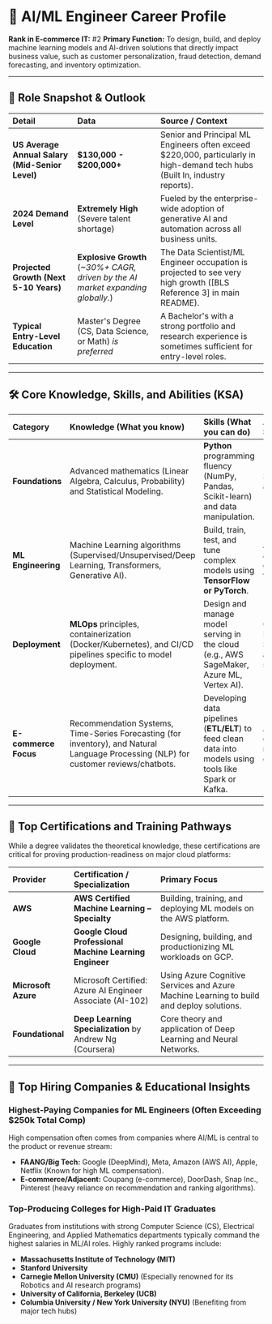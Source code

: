 # 🤖 AI/ML Engineer Career Profile

**Rank in E-commerce IT:** #2
**Primary Function:** To design, build, and deploy machine learning models and AI-driven solutions that directly impact business value, such as customer personalization, fraud detection, demand forecasting, and inventory optimization.

---

## 💼 Role Snapshot & Outlook

| Detail | Data | Source / Context |
| :--- | :--- | :--- |
| **US Average Annual Salary (Mid-Senior Level)** | **$130,000 - $200,000+** | Senior and Principal ML Engineers often exceed $220,000, particularly in high-demand tech hubs (Built In, industry reports). |
| **2024 Demand Level** | **Extremely High** (Severe talent shortage) | Fueled by the enterprise-wide adoption of generative AI and automation across all business units. |
| **Projected Growth (Next 5-10 Years)** | **Explosive Growth** (*~30%+ CAGR, driven by the AI market expanding globally.*) | The Data Scientist/ML Engineer occupation is projected to see very high growth ([BLS Reference 3] in main README). |
| **Typical Entry-Level Education** | Master's Degree (CS, Data Science, or Math) *is preferred* | A Bachelor's with a strong portfolio and research experience is sometimes sufficient for entry-level roles. |

---

## 🛠️ Core Knowledge, Skills, and Abilities (KSA)

| Category | Knowledge (What you know) | Skills (What you can do) | Abilities (Soft Skills/Competencies) |
| :--- | :--- | :--- | :--- |
| **Foundations** | Advanced mathematics (Linear Algebra, Calculus, Probability) and Statistical Modeling. | **Python** programming fluency (NumPy, Pandas, Scikit-learn) and data manipulation. | Strong research and analytical rigor. |
| **ML Engineering** | Machine Learning algorithms (Supervised/Unsupervised/Deep Learning, Transformers, Generative AI). | Build, train, test, and tune complex models using **TensorFlow or PyTorch**. | Ability to translate ambiguous business goals into testable, technical hypotheses. |
| **Deployment** | **MLOps** principles, containerization (Docker/Kubernetes), and CI/CD pipelines specific to model deployment. | Design and manage model serving in the cloud (e.g., AWS SageMaker, Azure ML, Vertex AI). | Collaboration with Data Scientists, Software Developers, and Business stakeholders. |
| **E-commerce Focus** | Recommendation Systems, Time-Series Forecasting (for inventory), and Natural Language Processing (NLP) for customer reviews/chatbots. | Developing data pipelines (**ETL/ELT**) to feed clean data into models using tools like Spark or Kafka. | Attention to detail in data cleaning and model monitoring for drift and bias. |

---

## 🏅 Top Certifications and Training Pathways

While a degree validates the theoretical knowledge, these certifications are critical for proving production-readiness on major cloud platforms:

| Provider | Certification / Specialization | Primary Focus |
| :--- | :--- | :--- |
| **AWS** | **AWS Certified Machine Learning – Specialty** | Building, training, and deploying ML models on the AWS platform. |
| **Google Cloud** | **Google Cloud Professional Machine Learning Engineer** | Designing, building, and productionizing ML workloads on GCP. |
| **Microsoft Azure** | Microsoft Certified: Azure AI Engineer Associate (AI-102) | Using Azure Cognitive Services and Azure Machine Learning to build and deploy solutions. |
| **Foundational** | **Deep Learning Specialization** by Andrew Ng (Coursera) | Core theory and application of Deep Learning and Neural Networks. |

---

## 🏢 Top Hiring Companies & Educational Insights

### Highest-Paying Companies for ML Engineers (Often Exceeding $250k Total Comp)

High compensation often comes from companies where AI/ML is central to the product or revenue stream:

* **FAANG/Big Tech:** Google (DeepMind), Meta, Amazon (AWS AI), Apple, Netflix (Known for high ML compensation).
* **E-commerce/Adjacent:** Coupang (e-commerce), DoorDash, Snap Inc., Pinterest (heavy reliance on recommendation and ranking algorithms).

### Top-Producing Colleges for High-Paid IT Graduates

Graduates from institutions with strong Computer Science (CS), Electrical Engineering, and Applied Mathematics departments typically command the highest salaries in ML/AI roles. Highly ranked programs include:

* **Massachusetts Institute of Technology (MIT)**
* **Stanford University**
* **Carnegie Mellon University (CMU)** (Especially renowned for its Robotics and AI research programs)
* **University of California, Berkeley (UCB)**
* **Columbia University / New York University (NYU)** (Benefiting from major tech hubs)
